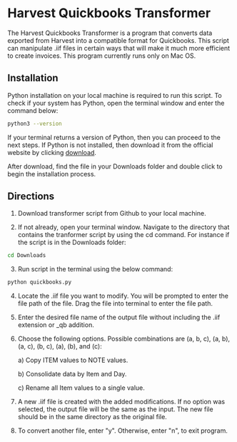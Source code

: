 # Harvest Quickbooks Transformer

The Harvest Quickbooks Transformer is a program that converts data exported from Harvest into a compatible format for Quickbooks. This script can manipulate .iif files in certain ways that will make it much more efficient to create invoices. This program currently runs only on Mac OS.


## Installation

Python installation on your local machine is required to run this script. To check if your system has Python, open the terminal window and enter the command below:

```bash
python3 --version
```


If your terminal returns a version of Python, then you can proceed to the next steps. If Python is not installed, then download it from the official website by clicking [download](https://www.python.org/downloads/mac-osx/).

After download, find the file in your Downloads folder and double click to begin the installation process.



## Directions

1) Download transformer script from Github to your local machine.






2) If not already, open your terminal window. Navigate to the directory that contains the tranformer script by using the cd command. For instance if the script is in the Downloads folder:

```bash
cd Downloads
```



3) Run script in the terminal using the below command:


```bash
python quickbooks.py
```


4) Locate the .iif file you want to modify. You will be prompted to enter the file path of the file. Drag the file into terminal to enter the file path.




5) Enter the desired file name of the output file without including the .iif extension or _qb addition.




6) Choose the following options. Possible combinations are (a, b, c), (a, b), (a, c), (b, c), (a), (b), and (c):

    a) Copy ITEM values to NOTE values.

    b) Consolidate data by Item and Day.
    
    c) Rename all Item values to a single value.
    
    
    
    
7) A new .iif file is created with the added modifications. If no option was selected, the output file will be the same as the input. The new file should be in the same directory as the original file.




8) To convert another file, enter "y". Otherwise, enter "n", to exit program.
